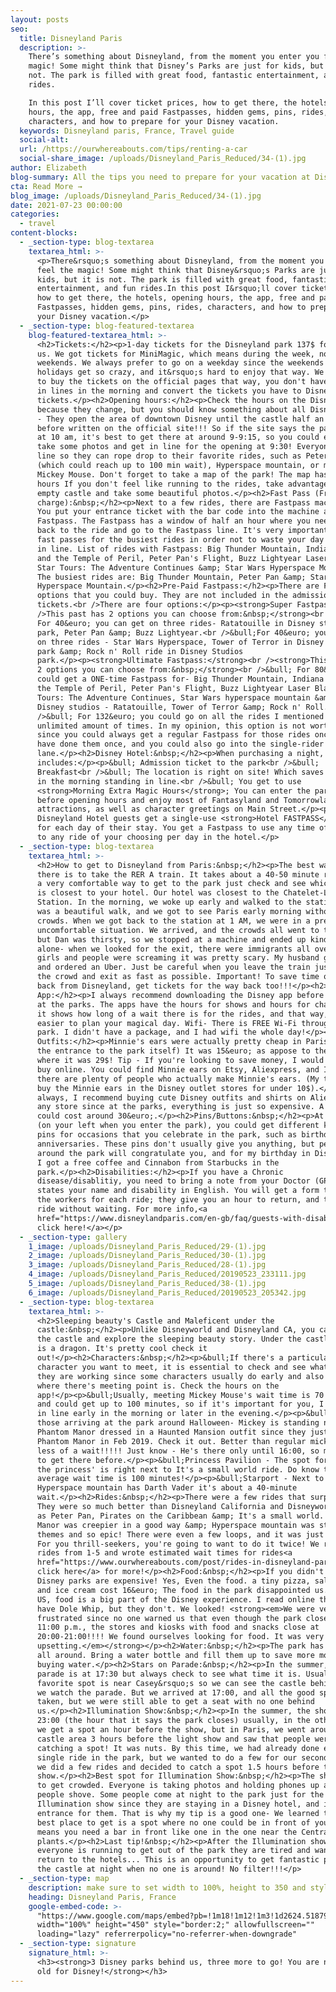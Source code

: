 ```yaml
---
layout: posts
seo:
  title: Disneyland Paris
  description: >-
    There’s something about Disneyland, from the moment you enter you feel the
    magic! Some might think that Disney’s Parks are just for kids, but it is
    not. The park is filled with great food, fantastic entertainment, and fun
    rides.

    In this post I’ll cover ticket prices, how to get there, the hotels, opening
    hours, the app, free and paid Fastpasses, hidden gems, pins, rides,
    characters, and how to prepare for your Disney vacation.
  keywords: Disneyland paris, France, Travel guide
  social-alt:
  url: /https://ourwhereabouts.com/tips/renting-a-car
  social-share_image: /uploads/Disneyland_Paris_Reduced/34-(1).jpg
author: Elizabeth
blog-summary: All the tips you need to prepare for your vacation at Disneyland Paris
cta: Read More →
blog_image: /uploads/Disneyland_Paris_Reduced/34-(1).jpg
date: 2021-07-23 00:00:00
categories:
  - travel
content-blocks:
  - _section-type: blog-textarea
    textarea_html: >-
      <p>There&rsquo;s something about Disneyland, from the moment you enter you
      feel the magic! Some might think that Disney&rsquo;s Parks are just for
      kids, but it is not. The park is filled with great food, fantastic
      entertainment, and fun rides.In this post I&rsquo;ll cover ticket prices,
      how to get there, the hotels, opening hours, the app, free and paid
      Fastpasses, hidden gems, pins, rides, characters, and how to prepare for
      your Disney vacation.</p>
  - _section-type: blog-featured-textarea
    blog-featured-textarea_html: >-
      <h2>Tickets:</h2><p>1-day tickets for the Disneyland park 137$ for both of
      us. We got tickets for MiniMagic, which means during the week, not
      weekends. We always prefer to go on a weekday since the weekends and
      holidays get so crazy, and it&rsquo;s hard to enjoy that way. We also tend
      to buy the tickets on the official pages that way, you don't have to wait
      in lines in the morning and convert the tickets you have to Disney
      tickets.</p><h2>Opening hours:</h2><p>Check the hours on the Disney site
      because they change, but you should know something about all Disney parks
      - They open the area of downtown Disney until the castle half an hour
      before written on the official site!!! So if the site says the park opens
      at 10 am, it's best to get there at around 9-9:15, so you could enjoy,
      take some photos and get in line for the opening at 9:30! Everyone gets in
      line so they can rope drop to their favorite rides, such as Peter Pan
      (which could reach up to 100 min wait), Hyperspace mountain, or meet
      Mickey Mouse. Don't forget to take a map of the park! The map has the
      hours If you don't feel like running to the rides, take advantage of the
      empty castle and take some beautiful photos.</p><h2>Fast Pass (Free of
      charge):&nbsp;</h2><p>Next to a few rides, there are Fastpass machines.
      You put your entrance ticket with the bar code into the machine and get a
      Fastpass. The Fastpass has a window of half an hour where you need to come
      back to the ride and go to the Fastpass line. It's very important to get
      fast passes for the busiest rides in order not to waste your day waiting
      in line. List of rides with Fastpass: Big Thunder Mountain, Indiana Jones
      and the Temple of Peril, Peter Pan's Flight, Buzz Lightyear Laser Blast,
      Star Tours: The Adventure Continues &amp; Star Wars Hyperspace Mountain
      The busiest rides are: Big Thunder Mountain, Peter Pan &amp; Star Wars
      Hyperspace Mountain.</p><h2>Pre-Paid Fastpass:</h2><p>There are FastPass
      options that you could buy. They are not included in the admission
      tickets.<br />There are four options:</p><p><strong>Super Fastpass:<br
      />This past has 2 options you can choose from:&nbsp;</strong><br />&bull;
      For 40&euro; you can get on three rides- Ratatouille in Disney studios
      park, Peter Pan &amp; Buzz Lightyear.<br />&bull;For 40&euro; you can get
      on three rides - Star Wars Hyperspace, Tower of Terror in Disney studios
      park &amp; Rock n' Roll ride in Disney Studios
      park.</p><p><strong>Ultimate Fastpass:</strong><br /><strong>This past has
      2 options you can choose from:&nbsp;</strong><br />&bull; For 80&euro; you
      could get a ONE-time Fastpass for- Big Thunder Mountain, Indiana Jones and
      the Temple of Peril, Peter Pan's Flight, Buzz Lightyear Laser Blast, Star
      Tours: The Adventure Continues, Star Wars hyperspace mountain &amp; in
      Disney studios - Ratatouille, Tower of Terror &amp; Rock n' Roll.<br
      />&bull; For 132&euro; you could go on all the rides I mentioned before an
      unlimited amount of times. In my opinion, this option is not worth it
      since you could always get a regular Fastpass for those rides once you
      have done them once, and you could also go into the single-rider
      lane.</p><h2>Disney Hotel:&nbsp;</h2><p>When purchasing a night, it
      includes:</p><p>&bull; Admission ticket to the park<br />&bull;
      Breakfast<br />&bull; The location is right on site! Which saves you time
      in the morning standing in line.<br />&bull; You get to use
      <strong>Morning Extra Magic Hours</strong>; You can enter the park 2 hours
      before opening hours and enjoy most of Fantasyland and Tomorrowland
      attractions, as well as character greetings on Main Street.</p><p>All
      Disneyland Hotel guests get a single-use <strong>Hotel FASTPASS</strong>
      for each day of their stay. You get a Fastpass to use any time of the day
      to any ride of your choosing per day in the hotel.</p>
  - _section-type: blog-textarea
    textarea_html: >-
      <h2>How to get to Disneyland from Paris:&nbsp;</h2><p>The best way to get
      there is to take the RER A train. It takes about a 40-50 minute ride it's
      a very comfortable way to get to the park just check and see which station
      is closest to your hotel. Our hotel was closest to the Chatelet-Les Halles
      Station. In the morning, we woke up early and walked to the station. It
      was a beautiful walk, and we got to see Paris early morning without the
      crowds. When we got back to the station at 1 AM, we were in a pretty
      uncomfortable situation. We arrived, and the crowds all went to the exit,
      but Dan was thirsty, so we stopped at a machine and ended up kind of
      alone- when we looked for the exit, there were immigrants all over chasing
      girls and people were screaming it was pretty scary. My husband grabbed me
      and ordered an Uber. Just be careful when you leave the train just go with
      the crowd and exit as fast as possible. Important! To save time on the way
      back from Disneyland, get tickets for the way back too!!!</p><h2>Disney
      App:</h2><p>I always recommend downloading the Disney app before arriving
      at the parks. The apps have the hours for shows and hours for characters,
      it shows how long of a wait there is for the rides, and that way, it's
      easier to plan your magical day. Wifi- There is FREE Wi-Fi throughout the
      park. I didn't have a package, and I had wifi the whole day!</p><h2>Disney
      Outfits:</h2><p>Minnie's ears were actually pretty cheap in Paris (As was
      the entrance to the park itself) It was 15&euro; as appose to the US,
      where it was 29$! Tip - If you're looking to save money, I would go and
      buy online. You could find Minnie ears on Etsy, Aliexpress, and Instagram
      there are plenty of people who actually make Minnie's ears. (My trick is I
      buy the Minnie ears in the Disney outlet stores for under 10$).</p><p>As
      always, I recommend buying cute Disney outfits and shirts on Aliexpress or
      any store since at the parks, everything is just so expensive. A t-shirt
      could cost around 30&euro;.</p><h2>Pins/Buttons:&nbsp;</h2><p>At City hall
      (on your left when you enter the park), you could get different kinds of
      pins for occasions that you celebrate in the park, such as birthdays and
      anniversaries. These pins don't usually give you anything, but people
      around the park will congratulate you, and for my birthday in Disneyworld,
      I got a free coffee and Cinnabon from Starbucks in the
      park.</p><h2>Disabilities:</h2><p>If you have a Chronic
      disease/disablitiy, you need to bring a note from your Doctor (GP) that
      states your name and disability in English. You will get a form to give
      the workers for each ride; they give you an hour to return, and then you
      ride without waiting. For more info,<a
      href="https://www.disneylandparis.com/en-gb/faq/guests-with-disabilities/?fbclid=IwAR2Rp7_ohZNH_S1l1LvFpp0zTFIwQJH-e8fjib86XSoPFDddMt8qRPGP0d4">
      click here!</a></p>
  - _section-type: gallery
    1_image: /uploads/Disneyland_Paris_Reduced/29-(1).jpg
    2_image: /uploads/Disneyland_Paris_Reduced/30-(1).jpg
    3_image: /uploads/Disneyland_Paris_Reduced/28-(1).jpg
    4_image: /uploads/Disneyland_Paris_Reduced/20190523_233111.jpg
    5_image: /uploads/Disneyland_Paris_Reduced/38-(1).jpg
    6_image: /uploads/Disneyland_Paris_Reduced/20190523_205342.jpg
  - _section-type: blog-textarea
    textarea_html: >-
      <h2>Sleeping beauty's Castle and Maleficent under the
      castle:&nbsp;</h2><p>Unlike Disneyworld and Disneyland CA, you can go into
      the castle and explore the sleeping beauty story. Under the castle, there
      is a dragon. It's pretty cool check it
      out!</p><h2>Characters:&nbsp;</h2><p>&bull;If there's a particular
      character you want to meet, it is essential to check and see what hours
      they are working since some characters usually do early and also check
      where there's meeting point is. Check the hours on the
      app!</p><p>&bull;Usually, meeting Mickey Mouse's wait time is 70 minutes
      and could get up to 100 minutes, so if it's important for you, I would get
      in line early in the morning or later in the evening.</p><p>&bull;For
      those arriving at the park around Halloween- Mickey is standing near
      Phantom Manor dressed in a Haunted Mansion outfit since they just reopened
      Phantom Manor in Feb 2019. Check it out. Better than regular mickey and
      less of a wait!!!!! Just know - He's there only until 16:00, so make sure
      to get there before.</p><p>&bull;Princess Pavilion - The spot for meeting
      the princess' is right next to It's a small world ride. Do know that the
      average wait time is 100 minutes!</p><p>&bull;Starport - Next to
      Hyperspace mountain has Darth Vader it's about a 40-minute
      wait.</p><h2>Rides:&nbsp;</h2><p>There were a few rides that surprised us!
      They were so much better than Disneyland California and Disneyworld. Such
      as Peter Pan, Pirates on the Caribbean &amp; It's a small world. Phantom
      Manor was creepier in a good way &amp; Hyperspace mountain was star wars
      themes and so epic! There were even a few loops, and it was just AWESOME!
      For you thrill-seekers, you're going to want to do it twice! We rank the
      rides from 1-5 and wrote estimated wait times for rides<a
      href="https://www.ourwhereabouts.com/post/rides-in-disneyland-paris">
      click here</a> for more!</p><h2>Food:&nbsp;</h2><p>If you didn't know -
      Disney parks are expensive! Yes, Even the food. a tiny pizza, salad, drink
      and ice cream cost 16&euro; The food in the park disappointed us. In the
      US, food is a big part of the Disney experience. I read online that they
      have Dole Whip, but they don't. We looked! <strong><em>We were very
      frustrated since no one warned us that even though the park closes at
      11:00 p.m., the stores and kiosks with food and snacks close at
      20:00-21:00!!!! We found ourselves looking for food. It was very
      upsetting.</em></strong></p><h2>Water:&nbsp;</h2><p>The park has coolers
      all around. Bring a water bottle and fill them up to save more money on
      buying water.</p><h2>Stars on Parade:&nbsp;</h2><p>In the summer, the
      parade is at 17:30 but always check to see what time it is. Usually, our
      favorite spot is near Casey&rsquo;s so we can see the castle behind while
      we watch the parade. But we arrived at 17:00, and all the good spots were
      taken, but we were still able to get a seat with no one behind
      us.</p><h2>Illumination Show:&nbsp;</h2><p>In the summer, the show is at
      23:00 (the hour that it says the park closes) usually, in the other parks,
      we get a spot an hour before the show, but in Paris, we went around the
      castle area 3 hours before the light show and saw that people were already
      catching a spot! It was nuts. By this time, we had already done every
      single ride in the park, but we wanted to do a few for our second time, so
      we did a few rides and decided to catch a spot 1.5 hours before the
      show.</p><h2>Best spot for Illumination Show:&nbsp;</h2><p>The show tends
      to get crowded. Everyone is taking photos and holding phones up above, and
      people shove. Some people come at night to the park just for the
      Illumination show since they are staying in a Disney hotel, and it's free
      entrance for them. That is why my tip is a good one- We learned that the
      best place to get is a spot where no one could be in front of you! This
      means you need a bar in front like one in the one near the Central Plaza
      plants.</p><h2>Last tip!&nbsp;</h2><p>After the Illumination show,
      everyone is running to get out of the park they are tired and want to
      return to the hotels... This is an opportunity to get fantastic photos of
      the castle at night when no one is around! No filter!!!</p>
  - _section-type: map
    description: make sure to set width to 100%, height to 350 and style to border 2
    heading: Disneyland Paris, France
    google-embed-code: >-
      "https://www.google.com/maps/embed?pb=!1m18!1m12!1m3!1d2624.5187966913027!2d2.7814043155329164!3d48.86738577928842!2m3!1f0!2f0!3f0!3m2!1i1024!2i768!4f13.1!3m3!1m2!1s0x47e61d19ca7ae2bd%3A0x57faf8cb6310e660!2sDisneyland%20Paris!5e0!3m2!1sen!2sil!4v1661686461366!5m2!1sen!2sil"
      width="100%" height="450" style="border:2;" allowfullscreen=""
      loading="lazy" referrerpolicy="no-referrer-when-downgrade"
  - _section-type: signature
    signature_html: >-
      <h3><strong>3 Disney parks behind us, three more to go! You are never too
      old for Disney!</strong></h3>
---
```

